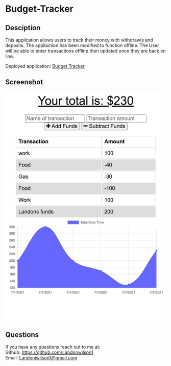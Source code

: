 # Budget-Tracker
  ## Desciption 
  This application allows users to track their money with withdrawls and deposits. The appilaction has been modified to function offline. The User will be able to enter transactions offline then updated once they are back on line. 
  
  Deployed application: [Budget Tracker](https://landonwilsonbudgettracker.herokuapp.com/)
  
  ## Screenshot
  
  ![screenshot](localhost_3002_.png)
  

  ## Questions 
  If you have any questions reach out to me at: </br>
  Github: https://github.com/Landonwilson1 </br>
  Email: Landonjwilson1@gmail.com
  
